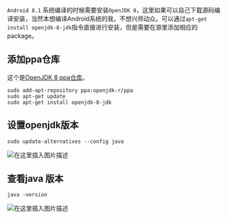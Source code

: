 ﻿---
layout: post
tags: [Ubuntu]
comments: true
---

`Android 8.1` 系统编译的时候需要安装`OpenJDK 8`，这里如果可以自己下载源码编译安装，当然本想编译Android系统的我，不想兴师动众。可以通过`apt-get install openjdk-8-jdk`指令直接进行安装，但是需要在源里添加相应的package。

## 添加ppa仓库
这个是[OpenJDK 8 ppa仓库](https://launchpad.net/~openjdk-r/+archive/ubuntu/ppa)。
```
sudo add-apt-repository ppa:openjdk-r/ppa
sudo apt-get update 
sudo apt-get install openjdk-8-jdk
```
## 设置openjdk版本
```
sudo update-alternatives --config java
```
![在这里插入图片描述](https://img-blog.csdnimg.cn/20190215212617626.png)
## 查看java 版本
```
java -version
```
![在这里插入图片描述](https://img-blog.csdnimg.cn/20190215212900802.png)
